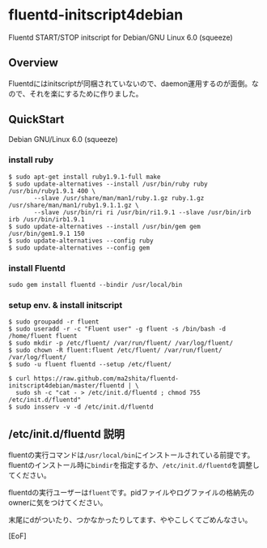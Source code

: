 fluentd-initscript4debian
=========================

Fluentd START/STOP initscript for Debian/GNU Linux 6.0 (squeeze)

Overview
--------

Fluentdにはinitscriptが同梱されていないので、daemon運用するのが面倒。なので、それを楽にするために作りました。


QuickStart
----------

Debian GNU/Linux 6.0 (squeeze)

### install ruby ###

	$ sudo apt-get install ruby1.9.1-full make
	$ sudo update-alternatives --install /usr/bin/ruby ruby /usr/bin/ruby1.9.1 400 \
	       --slave /usr/share/man/man1/ruby.1.gz ruby.1.gz /usr/share/man/man1/ruby1.9.1.1.gz \
		   --slave /usr/bin/ri ri /usr/bin/ri1.9.1 --slave /usr/bin/irb irb /usr/bin/irb1.9.1
	$ sudo update-alternatives --install /usr/bin/gem gem /usr/bin/gem1.9.1 150
	$ sudo update-alternatives --config ruby
	$ sudo update-alternatives --config gem


### install Fluentd ###

	sudo gem install fluentd --bindir /usr/local/bin


### setup env. & install initscript ###

	$ sudo groupadd -r fluent
	$ sudo useradd -r -c "Fluent user" -g fluent -s /bin/bash -d /home/fluent fluent
	$ sudo mkdir -p /etc/fluent/ /var/run/fluent/ /var/log/fluent/
	$ sudo chown -R fluent:fluent /etc/fluent/ /var/run/fluent/ /var/log/fluent/
	$ sudo -u fluent fluentd --setup /etc/fluent/

	$ curl https://raw.github.com/ma2shita/fluentd-initscript4debian/master/fluentd | \
	  sudo sh -c "cat - > /etc/init.d/fluentd ; chmod 755 /etc/init.d/fluentd"
	$ sudo insserv -v -d /etc/init.d/fluentd

/etc/init.d/fluentd 説明
--------------------------

fluentの実行コマンドは`/usr/local/bin`にインストールされている前提です。fluentのインストール時に`bindir`を指定するか、`/etc/init.d/fluentd`を調整してください。

fluentdの実行ユーザーは`fluent`です。pidファイルやログファイルの格納先のownerに気をつけてください。

末尾にdがついたり、つかなかったりしてます、ややこしくてごめんなさい。

[EoF]
